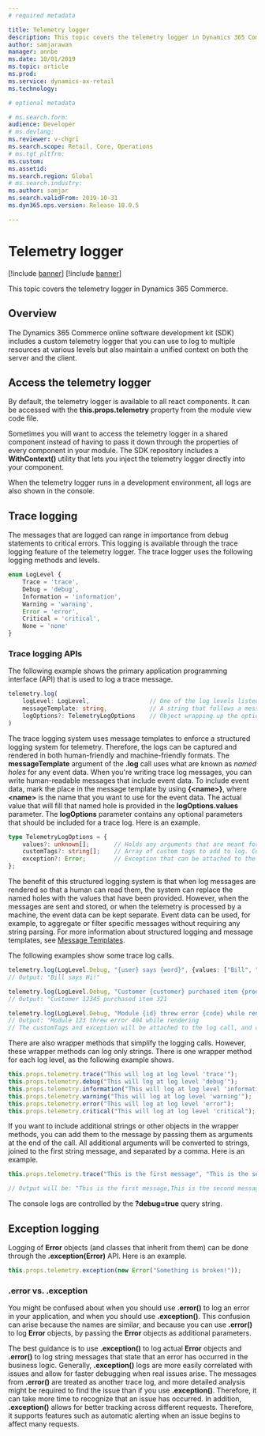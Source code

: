 ```yaml
---
# required metadata

title: Telemetry logger
description: This topic covers the telemetry logger in Dynamics 365 Commerce.
author: samjarawan
manager: annbe
ms.date: 10/01/2019
ms.topic: article
ms.prod: 
ms.service: dynamics-ax-retail
ms.technology: 

# optional metadata

# ms.search.form: 
audience: Developer
# ms.devlang: 
ms.reviewer: v-chgri
ms.search.scope: Retail, Core, Operations
# ms.tgt_pltfrm: 
ms.custom: 
ms.assetid: 
ms.search.region: Global
# ms.search.industry: 
ms.author: samjar
ms.search.validFrom: 2019-10-31
ms.dyn365.ops.version: Release 10.0.5

---
```

# Telemetry logger

[!include [banner](../includes/preview-banner.md)]
[!include [banner](../includes/banner.md)]

This topic covers the telemetry logger in Dynamics 365 Commerce.

## Overview

The Dynamics 365 Commerce online software development kit (SDK) includes a custom telemetry logger that you can use to log to multiple resources at various levels but also maintain a unified context on both the server and the client.

## Access the telemetry logger

By default, the telemetry logger is available to all react components. It can be accessed with the **this.props.telemetry** property from the module view code file.

Sometimes you will want to access the telemetry logger in a shared component instead of having to pass it down through the properties of every component in your module. The SDK repository includes a **WithContext()** utility that lets you inject the telemetry logger directly into your component.

When the telemetry logger runs in a development environment, all logs are also shown in the console.

## Trace logging

The messages that are logged can range in importance from debug statements to critical errors. This logging is available through the trace logging feature of the telemetry logger. The trace logger uses the following logging methods and levels.

``` ts
enum LogLevel {
    Trace = 'trace',
    Debug = 'debug',
    Information = 'information',
    Warning = 'warning',
    Error = 'error',
    Critical = 'critical',
    None = 'none'
}
```

### Trace logging APIs

The following example shows the primary application programming interface (API) that is used to log a trace message.

``` ts
telemetry.log(
    logLevel: LogLevel,                 // One of the log levels listed in the enum above
    messageTemplate: string,            // A string that follows a message template format (see below for more info)
    logOptions?: TelemetryLogOptions    // Object wrapping up the optional parameters for the log statement
)
```

The trace logging system uses message templates to enforce a structured logging system for telemetry. Therefore, the logs can be captured and rendered in both human-friendly and machine-friendly formats. The **messageTemplate** argument of the **.log** call uses what are known as *named holes* for any event data. When you're writing trace log messages, you can write human-readable messages that include event data. To include event data, mark the place in the message template by using **{\<name\>}**, where **\<name\>** is the name that you want to use for the event data. The actual value that will fill that named hole is provided in the **logOptions.values** parameter. The **logOptions** parameter contains any optional parameters that should be included for a trace log. Here is an example.

``` ts
type TelemetryLogOptions = {
    values?: unknown[];       // Holds any arguments that are meant for placeholders in the message template
    customTags?: string[];    // Array of custom tags to add to log. Custom tags can be used to group message in the telemetry back-end
    exception?: Error;        // Exception that can be attached to the log. Will contain details like stack trace info
};
```

The benefit of this structured logging system is that when log messages are rendered so that a human can read them, the system can replace the named holes with the values that have been provided. However, when the messages are sent and stored, or when the telemetry is processed by a machine, the event data can be kept separate. Event data can be used, for example, to aggregate or filter specific messages without requiring any string parsing. For more information about structured logging and message templates, see [Message Templates](https://messagetemplates.org/).

The following examples show some trace log calls.

``` ts
telemetry.log(LogLevel.Debug, "{user} says {word}", {values: ["Bill", "Hi!"]});
// Output: "Bill says Hi!"

telemetry.log(LogLevel.Debug, "Customer {customer} purchased item {productID}", {values: [12345, 321]});
// Output: "Customer 12345 purchased item 321

telemetry.log(LogLevel.Debug, "Module {id} threw error {code} while rendering", {values: [123, 404], customTags: ["Module Error"], exception: error});
// Output: "Module 123 threw error 404 while rendering
// The customTags and exception will be attached to the log call, and can be viewed in the telemetry back-end
```

There are also wrapper methods that simplify the logging calls. However, these wrapper methods can log only strings. There is one wrapper method for each log level, as the following example shows.

``` ts
this.props.telemetry.trace("This will log at log level 'trace'");
this.props.telemetry.debug("This will log at log level 'debug'");
this.props.telemetry.information("This will log at log level 'information'");
this.props.telemetry.warning("This will log at log level 'warning'");
this.props.telemetry.error("This will log at log level 'error");
this.props.telemetry.critical("This will log at log level 'critical");
```

If you want to include additional strings or other objects in the wrapper methods, you can add them to the message by passing them as arguments at the end of the call. All additional arguments will be converted to strings, joined to the first string message, and separated by a comma. Here is an example.

```ts
this.props.telemetry.trace("This is the first message", "This is the second message", {some object})

// Output will be: "This is the first message,This is the second message,{.toString result of {some object}}"
```

The console logs are controlled by the **?debug=true** query string.

## Exception logging

Logging of **Error** objects (and classes that inherit from them) can be done through the **.exception(Error)** API. Here is an example.

```ts
this.props.telemetry.exception(new Error("Something is broken!"));
```

### .error vs. .exception

You might be confused about when you should use **.error()** to log an error in your application, and when you should use **.exception()**. This confusion can arise because the names are similar, and because you can use **.error()** to log **Error** objects, by passing the **Error** objects as additional parameters.

The best guidance is to use **.exception()** to log actual **Error** objects and **.error()** to log string messages that state that an error has occurred in the business logic. Generally, **.exception()** logs are more easily correlated with issues and allow for faster debugging when real issues arise. The messages from **.error()** are treated as another trace log, and more detailed analysis might be required to find the issue than if you use **.exception()**. Therefore, it can take more time to recognize that an issue has occurred. In addition, **.exception()** allows for better tracking across different requests. Therefore, it supports features such as automatic alerting when an issue begins to affect many requests.
